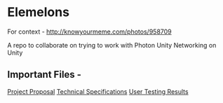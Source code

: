 # Elemelons

For context - http://knowyourmeme.com/photos/958709

A repo to collaborate on trying to work with Photon Unity Networking on Unity

## Important Files - 
[Project Proposal](ProjectProposal.md)
[Technical Specifications](TechnicalSpecifications.md)
[User Testing Results](UserTestingResults.md)
